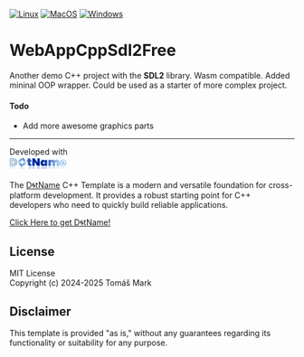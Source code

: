 [![Linux](https://github.com/tomasmark79/WebAppCppSdl2Free/actions/workflows/linux.yml/badge.svg)](https://github.com/tomasmark79/WebAppCppSdl2Free/actions/workflows/linux.yml)
[![MacOS](https://github.com/tomasmark79/WebAppCppSdl2Free/actions/workflows/macos.yml/badge.svg)](https://github.com/tomasmark79/WebAppCppSdl2Free/actions/workflows/macos.yml)
[![Windows](https://github.com/tomasmark79/WebAppCppSdl2Free/actions/workflows/windows.yml/badge.svg)](https://github.com/tomasmark79/WebAppCppSdl2Free/actions/workflows/windows.yml)

# WebAppCppSdl2Free

Another demo C++ project with the **SDL2** library. Wasm compatible. Added mininal OOP wrapper. Could be used as a starter of more complex project. 

#### Todo

 - Add more awesome graphics parts

---

Developed with  
<img src="assets/logo.png" alt="DotNameCpp Logo" width="20%">

The [D🌀tName](https://github.com/tomasmark79/DotNameCppFree) C++ Template is a modern and versatile foundation for cross-platform development. It provides a robust starting point for C++ developers who need to quickly build reliable applications.

[Click Here to get D🌀tName!](https://github.com/tomasmark79/DotNameCppFree)

## License

MIT License  
Copyright (c) 2024-2025 Tomáš Mark

## Disclaimer

This template is provided "as is," without any guarantees regarding its functionality or suitability for any purpose.